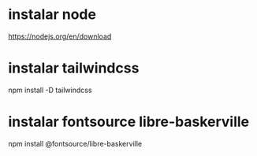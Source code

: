 # instalar node
https://nodejs.org/en/download

# instalar tailwindcss
npm install -D tailwindcss

# instalar fontsource libre-baskerville
npm install @fontsource/libre-baskerville
